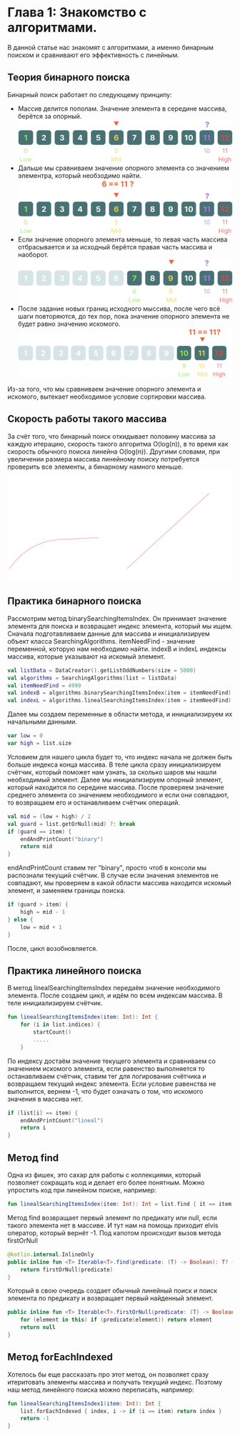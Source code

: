 
# Глава 1: Знакомство с алгоритмами.
В данной статье нас знакомят с алгоритмами, а именно бинарным поиском и сравнивают его эффективность с линейным.
## Теория бинарного поиска
Бинарный поиск работает по следующему принципу:
- Массив делится пополам. Значение элемента в середине массива, берётся за опорный.
![binary_searching_one](https://github.com/Kooo9058/grokking-algorithms-with-kotlin/raw/test-add-readme-for-chapterOne/src/main/image/imageBinaryOne.png)
- Дальше мы сравниваем значение опорного элемента со значением элементра, который необзодимо найти.
![binary_searching_two](https://github.com/Kooo9058/grokking-algorithms-with-kotlin/raw/test-add-readme-for-chapterOne/src/main/image/imageBinaryTwo.png)
- Если значение опорного элемента меньше, то левая часть массива отбрасывается и за исходный берётся правая часть массива и наоборот.
![binary_searching_tree](https://github.com/Kooo9058/grokking-algorithms-with-kotlin/raw/test-add-readme-for-chapterOne/src/main/image/imageBinaryThree.png)
- После задание новых границ исходного мыссива, после чего всё шаги повторяются, до тех пор, пока значение опорного элемента не будет равно значению искомого.
![binary_searching_four](https://github.com/Kooo9058/grokking-algorithms-with-kotlin/raw/test-add-readme-for-chapterOne/src/main/image/imageBinaryFour.png)

 Из-за того, что мы сравниваем значение опорного элемента и искомого, вытекает необходимое условие сортировки массива.

## Скорость работы такого массива
За счёт того, что бинарный поиск откидывает половину массива за каждую итерацию, скорость такого алгоритма O(log(n)),
в то время как скорость обычного поиска линейна O(log(n)). Другими словами, при увеличении размера массива линейному поиску потребуется
проверить все элементы, а бинарному намного меньше.
![binary_searching_four](https://github.com/Kooo9058/grokking-algorithms-with-kotlin/raw/test-add-readme-for-chapterOne/src/main/image/graphicsFunctionsSearchingOne.png)

## Практика бинарного поиска
Рассмотрим метод binarySearchingItemsIndex. Он принимает значение элемента для поиска и возвращает индекс элемента, который мы ищем.
Сначала подготавливаем данные для массива и инициализируем объект класса SearchingAlgorithms.
itemNeedFind - значение переменной, которую нам необходимо найти. indexB и indexL индексы
массива, которые указывают на искомый элемент.
```kotlin
val listData = DataCreator().getListOddNumbers(size = 5000)
val algorithms = SearchingAlgorithms(list = listData)
val itemNeedFind = 4999
val indexB = algorithms.binarySearchingItemsIndex(item = itemNeedFind)
val indexL = algorithms.linealSearchingItemsIndex(item = itemNeedFind)
```
 
Далее мы создаем переменные в области метода, и инициализируем их начальными данными. 
```kotlin
var low = 0
var high = list.size
```
Условием для нашего цикла будет то, что индекс начала не должен быть больше индекса конца массива.
В теле цикла сразу инициализируем счётчик, который поможет нам узнать, за сколько шаров мы нашли необходимый элемент.
Далее мы инициализируем опорный элемент, который находится по середине массива. После проверяем значение среднего элемента 
со значением необходимого и если они совпадают, то возвращаем его и останавливаем счётчик операций.
```kotlin
val mid = (low + high) / 2
val guard = list.getOrNull(mid) ?: break
if (guard == item) {
    endAndPrintCount("binary")
    return mid
}
```
endAndPrintCount ставим тег "binary", просто чтоб в консоли мы распознали текущий счётчик.
В случае если значения элементов не совпадают, мы проверяем в какой области массива находится искомый элемент,
и заменяем границы поиска.
```kotlin
if (guard > item) {
    high = mid - 1
} else {
    low = mid + 1
}
```
После, цикл возобновляется.

## Практика линейного поиска
В метод linealSearchingItemsIndex передаём значение необходимого элемента.
После создаем цикл, и идём по всем индексам массива. В теле инициализируем счётчик.
```kotlin
fun linealSearchingItemsIndex(item: Int): Int {
    for (i in list.indices) {
        startCount()
        .....
    }
```
По индексу достаём значение текущего элемента и сравниваем со значением искомого элемента, если равенство выполняется 
то останавливаем счётчик, ставим тег для логирования счётчика и возвращаем текущий индекс элемента. Если условие равенства не выполнится,
вернем -1, что будет означать о том, что искомого значения в массива нет.
```kotlin
if (list[i] == item) {
    endAndPrintCount("lineal")
    return i
}
```
## Метод find
Одна из фишек, это сахар для работы с коллекциями, который позволяет сокращать код и делает его более понятным.
Можно упростить код при линейном поиске, например:
```kotlin
fun linealSearchingItemsIndex(item: Int): Int = list.find { it == item } ?: -1
```
Метод find возвращает первый элемент по предикату или null, если такого элемента нет в массиве. 
И тут нам на помощь приходит elvis оператор, который вернёт -1. 
Под капотом происходит вызов метода firstOrNull  
```kotlin
@kotlin.internal.InlineOnly
public inline fun <T> Iterable<T>.find(predicate: (T) -> Boolean): T? {
    return firstOrNull(predicate)
}
```
Который в свою очередь создает обычный линейный поиск и поиск элемента по предикату и возвращает первый найденный элемент.
```kotlin
public inline fun <T> Iterable<T>.firstOrNull(predicate: (T) -> Boolean): T? {
    for (element in this) if (predicate(element)) return element
    return null
}
```

## Метод forEachIndexed
Хотелось бы еще рассказать про этот метод, он позволяет сразу итеритовать элементы массива и получать текущий индекс.
Поэтому наш метод линейного поиска можно переписать, например:
```kotlin
fun linealSearchingItemsIndex1(item: Int): Int {
    list.forEachIndexed { index, i -> if (i == item) return index }
    return -1
}
```
